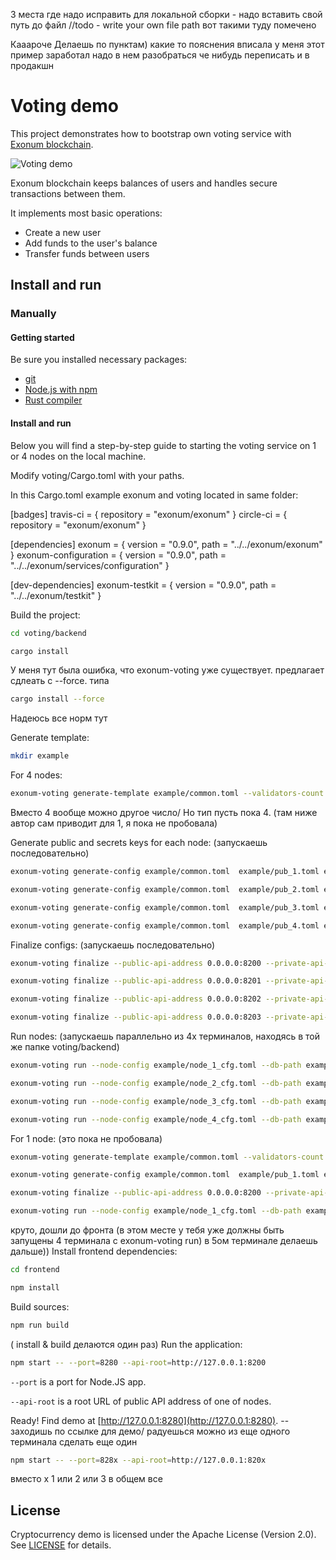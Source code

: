 3 места где надо исправить для локальной сборки - надо вставить свой путь до файл 
        //todo - write your own file path
вот такими туду помечено

Кааароче
Делаешь по пунктам)
какие то пояснения вписала
у меня этот пример заработал
надо в нем разобраться
че нибудь переписать и в продакшн



# Voting demo

This project demonstrates how to bootstrap own voting service
with [Exonum blockchain](https://github.com/exonum/exonum).

![Voting demo](Screenshot.png)

Exonum blockchain keeps balances of users and handles secure
transactions between them.

It implements most basic operations:

- Create a new user
- Add funds to the user's balance
- Transfer funds between users

## Install and run

### Manually

#### Getting started

Be sure you installed necessary packages:

- [git](https://git-scm.com/downloads)
- [Node.js with npm](https://nodejs.org/en/download/)
- [Rust compiler](https://rustup.rs/)

#### Install and run

Below you will find a step-by-step guide to starting the voting
service on 1 or 4 nodes on the local machine.

Modify voting/Cargo.toml with your paths.

In this Cargo.toml example exonum and voting located in same folder:

[badges]
travis-ci = { repository = "exonum/exonum" }
circle-ci = { repository = "exonum/exonum" }

[dependencies]
exonum = { version = "0.9.0", path = "../../exonum/exonum" }
exonum-configuration = { version = "0.9.0", path = "../../exonum/services/configuration" }

[dev-dependencies]
exonum-testkit = { version = "0.9.0", path = "../../exonum/testkit" }


Build the project:

```sh
cd voting/backend

cargo install
```
У меня тут была ошибка, что exonum-voting уже существует. предлагает сдлеать с --force. типа
```sh
cargo install --force
```
Надеюсь все норм тут

Generate template:

<!-- markdownlint-disable MD013 -->

```sh
mkdir example
```

For 4 nodes:

```sh
exonum-voting generate-template example/common.toml --validators-count 4
```
Вместо 4 вообще можно другое число/ Но тип пусть пока 4. (там ниже автор сам приводит для 1, я пока не пробовала)


Generate public and secrets keys for each node: (запускаешь последовательно)

```sh
exonum-voting generate-config example/common.toml  example/pub_1.toml example/sec_1.toml --peer-address 127.0.0.1:6331

exonum-voting generate-config example/common.toml  example/pub_2.toml example/sec_2.toml --peer-address 127.0.0.1:6332

exonum-voting generate-config example/common.toml  example/pub_3.toml example/sec_3.toml --peer-address 127.0.0.1:6333

exonum-voting generate-config example/common.toml  example/pub_4.toml example/sec_4.toml --peer-address 127.0.0.1:6334
```

Finalize configs: (запускаешь последовательно)

```sh
exonum-voting finalize --public-api-address 0.0.0.0:8200 --private-api-address 0.0.0.0:8091 example/sec_1.toml example/node_1_cfg.toml --public-configs example/pub_1.toml example/pub_2.toml example/pub_3.toml example/pub_4.toml

exonum-voting finalize --public-api-address 0.0.0.0:8201 --private-api-address 0.0.0.0:8092 example/sec_2.toml example/node_2_cfg.toml --public-configs example/pub_1.toml example/pub_2.toml example/pub_3.toml example/pub_4.toml

exonum-voting finalize --public-api-address 0.0.0.0:8202 --private-api-address 0.0.0.0:8093 example/sec_3.toml example/node_3_cfg.toml --public-configs example/pub_1.toml example/pub_2.toml example/pub_3.toml example/pub_4.toml

exonum-voting finalize --public-api-address 0.0.0.0:8203 --private-api-address 0.0.0.0:8094 example/sec_4.toml example/node_4_cfg.toml --public-configs example/pub_1.toml example/pub_2.toml example/pub_3.toml example/pub_4.toml
```

Run nodes: (запускаешь параллельно из 4х терминалов, находясь в той же папке voting/backend)

```sh
exonum-voting run --node-config example/node_1_cfg.toml --db-path example/db1 --public-api-address 0.0.0.0:8200

exonum-voting run --node-config example/node_2_cfg.toml --db-path example/db2 --public-api-address 0.0.0.0:8201

exonum-voting run --node-config example/node_3_cfg.toml --db-path example/db3 --public-api-address 0.0.0.0:8202

exonum-voting run --node-config example/node_4_cfg.toml --db-path example/db4 --public-api-address 0.0.0.0:8203
```


For 1 node: (это пока не пробовала)

```sh
exonum-voting generate-template example/common.toml --validators-count 1

exonum-voting generate-config example/common.toml  example/pub_1.toml example/sec_1.toml --peer-address 127.0.0.1:6331

exonum-voting finalize --public-api-address 0.0.0.0:8200 --private-api-address 0.0.0.0:8091 example/sec_1.toml example/node_1_cfg.toml --public-configs example/pub_1.toml

exonum-voting run --node-config example/node_1_cfg.toml --db-path example/db1 --public-api-address 0.0.0.0:8200
```


<!-- markdownlint-enable MD013 -->
круто, дошли до фронта (в этом месте у тебя уже должны быть запущены 4 терминала с exonum-voting run)
в 5ом терминале делаешь дальше))
Install frontend dependencies:

```sh
cd frontend

npm install
```

Build sources:

```sh
npm run build
```
( install & build делаются один раз)
Run the application:

```sh
npm start -- --port=8280 --api-root=http://127.0.0.1:8200
```

`--port` is a port for Node.JS app.

`--api-root` is a root URL of public API address of one of nodes.

Ready! Find demo at [http://127.0.0.1:8280](http://127.0.0.1:8280).
-- заходишь по ссылке для демо/ радуешься
можно из еще одного терминала сделать еще один 
```sh
npm start -- --port=828x --api-root=http://127.0.0.1:820x
```
вместо x 1 или 2 или 3 
в общем все

## License

Cryptocurrency demo is licensed under the Apache License (Version 2.0).
See [LICENSE](LICENSE) for details.
